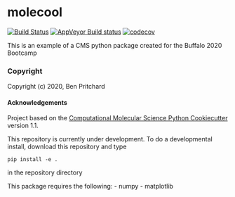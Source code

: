 molecool
==============================
[//]: # (Badges)
[![Build Status](https://travis-ci.com/molssi-workshops/molecool.svg?branch=master)](https://travis-ci.com/molssi-workshops/molecool)
[![AppVeyor Build status](https://ci.appveyor.com/api/projects/status/REPLACE_WITH_APPVEYOR_LINK/branch/master?svg=true)](https://ci.appveyor.com/project/REPLACE_WITH_OWNER_ACCOUNT/molecool/branch/master)
[![codecov](https://codecov.io/gh/REPLACE_WITH_OWNER_ACCOUNT/molecool/branch/master/graph/badge.svg)](https://codecov.io/gh/REPLACE_WITH_OWNER_ACCOUNT/molecool/branch/master)

This is an example of a CMS python package created for the Buffalo 2020 Bootcamp

### Copyright

Copyright (c) 2020, Ben Pritchard


#### Acknowledgements

Project based on the
[Computational Molecular Science Python Cookiecutter](https://github.com/molssi/cookiecutter-cms) version 1.1.

This repository is currently under development. To do a developmental install, download this repository
and type

`pip install -e .`

in the repository directory

This package requires the following:
    - numpy
    - matplotlib
